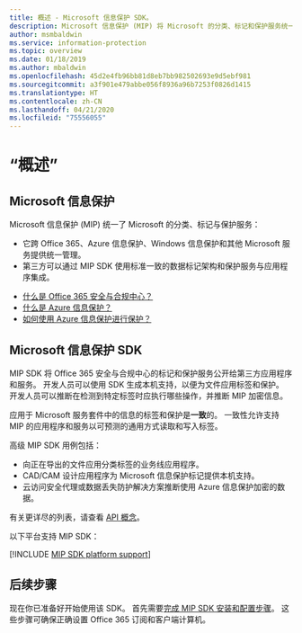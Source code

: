 ```yaml
---
title: 概述 - Microsoft 信息保护 SDK。
description: Microsoft 信息保护 (MIP) 将 Microsoft 的分类、标记和保护服务统一到一个管理体验和软件开发工具包 (SDK) 中。
author: msmbaldwin
ms.service: information-protection
ms.topic: overview
ms.date: 01/18/2019
ms.author: mbaldwin
ms.openlocfilehash: 45d2e4fb96bb81d8eb7bb982502693e9d5ebf981
ms.sourcegitcommit: a3f901e479abbe056f8936a96b7253f0826d1415
ms.translationtype: HT
ms.contentlocale: zh-CN
ms.lasthandoff: 04/21/2020
ms.locfileid: "75556055"
---
```

# <a name="overview"></a>“概述”

## <a name="microsoft-information-protection"></a>Microsoft 信息保护

Microsoft 信息保护 (MIP) 统一了 Microsoft 的分类、标记与保护服务：

- 它跨 Office 365、Azure 信息保护、Windows 信息保护和其他 Microsoft 服务提供统一管理。 
- 第三方可以通过 MIP SDK 使用标准一致的数据标记架构和保护服务与应用程序集成。

* [什么是 Office 365 安全与合规中心？](https://docs.microsoft.com/office365/securitycompliance/)
* [什么是 Azure 信息保护？](/azure/information-protection/understand-explore/what-is-information-protection)
* [如何使用 Azure 信息保护进行保护？](/azure/information-protection/understand-explore/what-is-information-protection#how-data-is-protected)

## <a name="microsoft-information-protection-sdk"></a>Microsoft 信息保护 SDK

MIP SDK 将 Office 365 安全与合规中心的标记和保护服务公开给第三方应用程序和服务。 开发人员可以使用 SDK 生成本机支持，以便为文件应用标签和保护。 开发人员可以推断在检测到特定标签时应执行哪些操作，并推断 MIP 加密信息。 

应用于 Microsoft 服务套件中的信息的标签和保护是**一致**的。 一致性允许支持 MIP 的应用程序和服务以可预测的通用方式读取和写入标签。

高级 MIP SDK 用例包括：

* 向正在导出的文件应用分类标签的业务线应用程序。
* CAD/CAM 设计应用程序为 Microsoft 信息保护标记提供本机支持。
* 云访问安全代理或数据丢失防护解决方案推断使用 Azure 信息保护加密的数据。

有关更详尽的列表，请查看 [API 概念](concept-apis-use-cases.md)。

以下平台支持 MIP SDK：

[!INCLUDE [MIP SDK platform support](../includes/mip-sdk-platform-support.md)]

## <a name="next-steps"></a>后续步骤

现在你已准备好开始使用该 SDK。 首先需要[完成 MIP SDK 安装和配置步骤](setup-configure-mip.md)。 这些步骤可确保正确设置 Office 365 订阅和客户端计算机。

